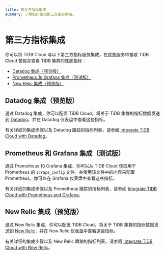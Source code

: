 ```yaml
---
title: 第三方指标集成
summary: 了解如何使用第三方指标集成。
---
```


# 第三方指标集成

你可以将 TiDB Cloud 与以下第三方指标服务集成，在这些服务中接收 TiDB Cloud 警报并查看 TiDB 集群的性能指标：

- [Datadog 集成（预览版）](#datadog-集成预览版)
- [Prometheus 和 Grafana 集成（测试版）](#prometheus-和-grafana-集成测试版)
- [New Relic 集成（预览版）](#new-relic-集成预览版)

## Datadog 集成（预览版）

通过 Datadog 集成，你可以配置 TiDB Cloud，将关于 TiDB 集群的指标数据发送到 [Datadog](https://www.datadoghq.com/)，并在 Datadog 仪表盘中查看这些指标。

有关详细的集成步骤以及 Datadog 跟踪的指标列表，请参阅 [Integrate TiDB Cloud with Datadog](/tidb-cloud/monitor-datadog-integration.md)。

## Prometheus 和 Grafana 集成（测试版）

通过 Prometheus 和 Grafana 集成，你可以从 TiDB Cloud 获取用于 Prometheus 的 `scrape_config` 文件，并使用该文件中的内容来配置 Prometheus。你可以在 Grafana 仪表盘中查看这些指标。

有关详细的集成步骤以及 Prometheus 跟踪的指标列表，请参阅 [Integrate TiDB Cloud with Prometheus and Grafana](/tidb-cloud/monitor-prometheus-and-grafana-integration.md)。

## New Relic 集成（预览版）

通过 New Relic 集成，你可以配置 TiDB Cloud，将关于 TiDB 集群的指标数据发送到 [New Relic](https://newrelic.com/)，并在 New Relic 仪表盘中查看这些指标。

有关详细的集成步骤以及 New Relic 跟踪的指标列表，请参阅 [Integrate TiDB Cloud with New Relic](/tidb-cloud/monitor-new-relic-integration.md)。